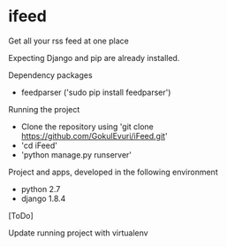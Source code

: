 # ifeed
Get all your rss feed at one place

Expecting Django and pip are already installed.

Dependency packages
   * feedparser ('sudo pip install feedparser')
 
  
Running the project
   * Clone the repository using 'git clone https://github.com/GokulEvuri/iFeed.git'
   * 'cd iFeed'
   * 'python manage.py runserver'


Project and apps, developed in the following environment
   * python 2.7
   * django 1.8.4

[ToDo]

Update running project with virtualenv